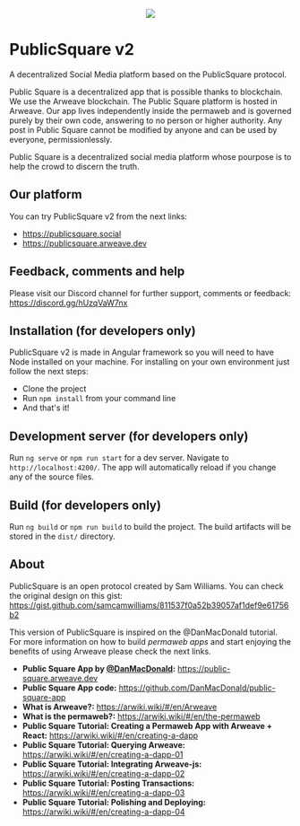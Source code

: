 <p align="center">
  <img src="https://arweave.net/xBKUsJIlwx0JCy7SY1FA1qd-e-mdSbRwmjFlEd2Yx9w" style="max-width: 100%">
</p>

# PublicSquare v2
A decentralized Social Media platform based on the PublicSquare protocol.

Public Square is a decentralized app that is possible thanks to blockchain. We use the Arweave blockchain. The Public Square platform is hosted in Arweave. Our app lives independently inside the permaweb and is governed purely by their own code, answering to no person or higher authority. Any post in Public Square cannot be modified by anyone and can be used by everyone, permissionlessly.

Public Square is a decentralized social media platform whose pourpose is to help the crowd to discern the truth.

## Our platform
You can try PublicSquare v2 from the next links: 

- https://publicsquare.social
- https://publicsquare.arweave.dev

## Feedback, comments and help

Please visit our Discord channel for further support, comments or feedback: https://discord.gg/hUzqVaW7nx

## Installation (for developers only)
PublicSquare v2 is made in Angular framework so you will need to have Node installed on your machine. For installing on your own environment just follow the next steps:

- Clone the project
- Run `npm install` from your command line
- And that's it!

## Development server (for developers only)

Run `ng serve` or `npm run start` for a dev server. Navigate to `http://localhost:4200/`. The app will automatically reload if you change any of the source files.

## Build (for developers only)

Run `ng build` or `npm run build` to build the project. The build artifacts will be stored in the `dist/` directory.


## About
PublicSquare is an open protocol created by Sam Williams. You can check the original design on this gist: https://gist.github.com/samcamwilliams/811537f0a52b39057af1def9e61756b2

This version of PublicSquare is inspired on the @DanMacDonald tutorial. For more information on how to build *permaweb apps* and start enjoying the benefits of using Arweave please check the next links.

- **Public Square App by [@DanMacDonald](https://github.com/DanMacDonald):** https://public-square.arweave.dev
- **Public Square App code:** https://github.com/DanMacDonald/public-square-app
- **What is Arweave?:** https://arwiki.wiki/#/en/Arweave
- **What is the permaweb?:** https://arwiki.wiki/#/en/the-permaweb
- **Public Square Tutorial: Creating a Permaweb App with Arweave + React:** https://arwiki.wiki/#/en/creating-a-dapp
- **Public Square Tutorial: Querying Arweave:** https://arwiki.wiki/#/en/creating-a-dapp-01
- **Public Square Tutorial: Integrating Arweave-js:** https://arwiki.wiki/#/en/creating-a-dapp-02
- **Public Square Tutorial: Posting Transactions:** https://arwiki.wiki/#/en/creating-a-dapp-03
- **Public Square Tutorial: Polishing and Deploying:** https://arwiki.wiki/#/en/creating-a-dapp-04
